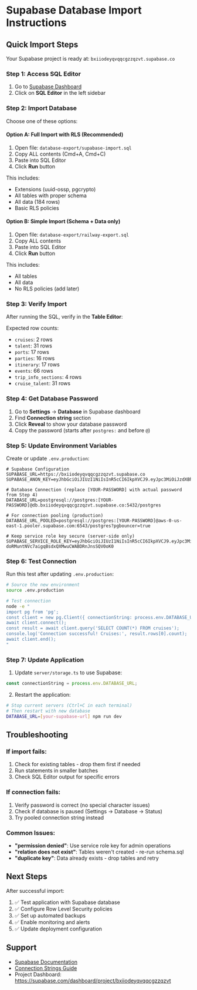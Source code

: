 # Supabase Database Import Instructions

## Quick Import Steps

Your Supabase project is ready at: `bxiiodeyqvqqcgzzqzvt.supabase.co`

### Step 1: Access SQL Editor

1. Go to [Supabase Dashboard](https://supabase.com/dashboard/project/bxiiodeyqvqqcgzzqzvt)
2. Click on **SQL Editor** in the left sidebar

### Step 2: Import Database

Choose one of these options:

#### Option A: Full Import with RLS (Recommended)
1. Open file: `database-export/supabase-import.sql`
2. Copy ALL contents (Cmd+A, Cmd+C)
3. Paste into SQL Editor
4. Click **Run** button

This includes:
- Extensions (uuid-ossp, pgcrypto)
- All tables with proper schema
- All data (184 rows)
- Basic RLS policies

#### Option B: Simple Import (Schema + Data only)
1. Open file: `database-export/railway-export.sql`
2. Copy ALL contents
3. Paste into SQL Editor
4. Click **Run** button

This includes:
- All tables
- All data
- No RLS policies (add later)

### Step 3: Verify Import

After running the SQL, verify in the **Table Editor**:

Expected row counts:
- `cruises`: 2 rows
- `talent`: 31 rows
- `ports`: 17 rows
- `parties`: 16 rows
- `itinerary`: 17 rows
- `events`: 66 rows
- `trip_info_sections`: 4 rows
- `cruise_talent`: 31 rows

### Step 4: Get Database Password

1. Go to **Settings** → **Database** in Supabase dashboard
2. Find **Connection string** section
3. Click **Reveal** to show your database password
4. Copy the password (starts after `postgres:` and before `@`)

### Step 5: Update Environment Variables

Create or update `.env.production`:

```env
# Supabase Configuration
SUPABASE_URL=https://bxiiodeyqvqqcgzzqzvt.supabase.co
SUPABASE_ANON_KEY=eyJhbGciOiJIUzI1NiIsInR5cCI6IkpXVCJ9.eyJpc3MiOiJzdXBhYmFzZSIsInJlZiI6ImJ4aWlvZGV5cXZxcWNnenpxenZ0Iiwicm9sZSI6ImFub24iLCJpYXQiOjE3NTc5NjcwMjksImV4cCI6MjA3MzU0MzAyOX0.Y9juoQm7q_6ky4EUvLI3YR9VIHuhJah5me85CwsKsVc

# Database Connection (replace [YOUR-PASSWORD] with actual password from Step 4)
DATABASE_URL=postgresql://postgres:[YOUR-PASSWORD]@db.bxiiodeyqvqqcgzzqzvt.supabase.co:5432/postgres

# For connection pooling (production)
DATABASE_URL_POOLED=postgresql://postgres:[YOUR-PASSWORD]@aws-0-us-east-1.pooler.supabase.com:6543/postgres?pgbouncer=true

# Keep service role key secure (server-side only)
SUPABASE_SERVICE_ROLE_KEY=eyJhbGciOiJIUzI1NiIsInR5cCI6IkpXVCJ9.eyJpc3MiOiJzdXBhYmFzZSIsInJlZiI6ImJ4aWlvZGV5cXZxcWNnenpxenZ0Iiwicm9sZSI6InNlcnZpY2Vfcm9sZSIsImlhdCI6MTc1Nzk2NzAyOSwiZXhwIjoyMDczNTQzMDI5fQ.q-doRMuntNVc7aigqBsdxQXMwuCWABDRnJnsSQV0oK0
```

### Step 6: Test Connection

Run this test after updating `.env.production`:

```bash
# Source the new environment
source .env.production

# Test connection
node -e "
import pg from 'pg';
const client = new pg.Client({ connectionString: process.env.DATABASE_URL });
await client.connect();
const result = await client.query('SELECT COUNT(*) FROM cruises');
console.log('Connection successful! Cruises:', result.rows[0].count);
await client.end();
"
```

### Step 7: Update Application

1. Update `server/storage.ts` to use Supabase:

```typescript
const connectionString = process.env.DATABASE_URL;
```

2. Restart the application:

```bash
# Stop current servers (Ctrl+C in each terminal)
# Then restart with new database
DATABASE_URL=[your-supabase-url] npm run dev
```

## Troubleshooting

### If import fails:
1. Check for existing tables - drop them first if needed
2. Run statements in smaller batches
3. Check SQL Editor output for specific errors

### If connection fails:
1. Verify password is correct (no special character issues)
2. Check if database is paused (Settings → Database → Status)
3. Try pooled connection string instead

### Common Issues:
- **"permission denied"**: Use service role key for admin operations
- **"relation does not exist"**: Tables weren't created - re-run schema.sql
- **"duplicate key"**: Data already exists - drop tables and retry

## Next Steps

After successful import:

1. ✅ Test application with Supabase database
2. ✅ Configure Row Level Security policies
3. ✅ Set up automated backups
4. ✅ Enable monitoring and alerts
5. ✅ Update deployment configuration

## Support

- [Supabase Documentation](https://supabase.com/docs)
- [Connection Strings Guide](https://supabase.com/docs/guides/database/connecting-to-postgres)
- Project Dashboard: https://supabase.com/dashboard/project/bxiiodeyqvqqcgzzqzvt